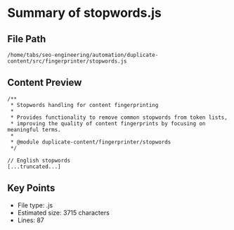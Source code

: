 # Summary of stopwords.js
  
## File Path
`/home/tabs/seo-engineering/automation/duplicate-content/src/fingerprinter/stopwords.js`

## Content Preview
```
/**
 * Stopwords handling for content fingerprinting
 * 
 * Provides functionality to remove common stopwords from token lists,
 * improving the quality of content fingerprints by focusing on meaningful terms.
 * 
 * @module duplicate-content/fingerprinter/stopwords
 */

// English stopwords
[...truncated...]
```

## Key Points
- File type: .js
- Estimated size: 3715 characters
- Lines: 87
